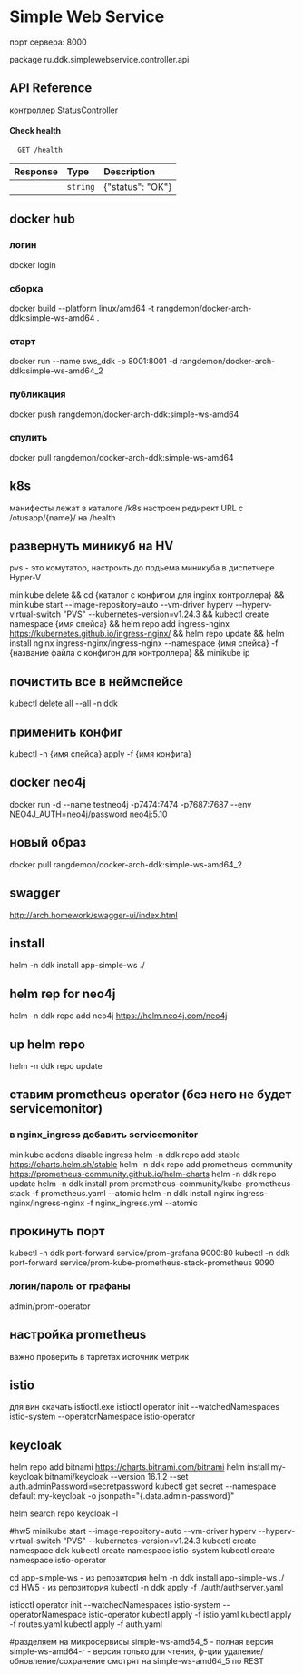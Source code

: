 
# Simple Web Service

порт сервера: 8000

package ru.ddk.simplewebservice.controller.api

## API Reference

контроллер StatusController
#### Check health

```http
  GET /health
```

| Response | Type     | Description                |
| :-------- | :------- | :------------------------- |
|  | `string` | {"status": "OK"} |


## docker hub
### логин
docker login
### сборка
docker build --platform linux/amd64 -t rangdemon/docker-arch-ddk:simple-ws-amd64 .
### старт
docker run --name sws_ddk -p 8001:8001 -d rangdemon/docker-arch-ddk:simple-ws-amd64_2
### публикация
docker push rangdemon/docker-arch-ddk:simple-ws-amd64
### спулить
docker pull rangdemon/docker-arch-ddk:simple-ws-amd64

## k8s
манифесты лежат в каталоге /k8s
настроен редирект URL с /otusapp/{name}/ на /health

## развернуть миникуб на HV
pvs - это комутатор, настроить до подьема миникуба в диспетчере Hyper-V

minikube delete && cd {каталог с конфигом для inginx контроллера} 
&& minikube start --image-repository=auto --vm-driver hyperv --hyperv-virtual-switch "PVS" --kubernetes-version=v1.24.3 
&& kubectl create namespace {имя спейса} 
&& helm repo add ingress-nginx https://kubernetes.github.io/ingress-nginx/ 
&& helm repo update && helm install nginx ingress-nginx/ingress-nginx --namespace {имя спейса} -f {название файла с конфигон для контроллера} 
&& minikube ip

## почистить все в неймспейсе
kubectl delete all --all -n ddk

## применить конфиг
kubectl -n {имя спейса} apply -f {имя конфига} 

## docker neo4j
docker run -d --name testneo4j -p7474:7474 -p7687:7687 --env NEO4J_AUTH=neo4j/password neo4j:5.10

## новый образ
docker pull rangdemon/docker-arch-ddk:simple-ws-amd64_2

## swagger
http://arch.homework/swagger-ui/index.html

## install
helm -n ddk install app-simple-ws ./

## helm rep for neo4j
helm -n ddk repo add neo4j https://helm.neo4j.com/neo4j

## up helm repo
helm -n ddk repo update

## ставим prometheus operator (без него не будет servicemonitor)
### в nginx_ingress добавить servicemonitor
minikube addons disable ingress
helm -n ddk repo add stable https://charts.helm.sh/stable
helm -n ddk repo add prometheus-community https://prometheus-community.github.io/helm-charts
helm -n ddk repo update
helm -n ddk install prom prometheus-community/kube-prometheus-stack -f prometheus.yaml --atomic
helm -n ddk install nginx ingress-nginx/ingress-nginx -f nginx_ingress.yml --atomic

## прокинуть порт
kubectl -n ddk port-forward service/prom-grafana 9000:80
kubectl -n ddk port-forward service/prom-kube-prometheus-stack-prometheus 9090
### логин/пароль от графаны
admin/prom-operator
## настройка prometheus
важно проверить в таргетах источник метрик
 
## istio
для вин скачать istioctl.exe
istioctl operator init --watchedNamespaces istio-system --operatorNamespace istio-operator

## keycloak
helm repo add bitnami https://charts.bitnami.com/bitnami
helm install my-keycloak bitnami/keycloak --version 16.1.2 --set auth.adminPassword=secretpassword
kubectl get secret --namespace default my-keycloak -o jsonpath="{.data.admin-password}"

helm search repo keycloak -l

#hw5
minikube start --image-repository=auto --vm-driver hyperv --hyperv-virtual-switch "PVS" --kubernetes-version=v1.24.3
kubectl create namespace ddk
kubectl create namespace istio-system
kubectl create namespace istio-operator

cd app-simple-ws - из репозитория
helm -n ddk install app-simple-ws ./
cd HW5 - из репозитория
kubectl -n ddk apply -f ./auth/authserver.yaml

istioctl operator init --watchedNamespaces istio-system --operatorNamespace istio-operator
kubectl apply -f istio.yaml
kubectl apply -f routes.yaml
kubectl apply -f auth.yaml

#разделяем на микросервисы
simple-ws-amd64_5 - полная версия
simple-ws-amd64-r - версия только для чтения, ф-ции удаление/обновление/сохранение смотрят на  simple-ws-amd64_5 по REST
